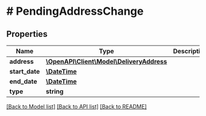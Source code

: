 # # PendingAddressChange

## Properties

Name | Type | Description | Notes
------------ | ------------- | ------------- | -------------
**address** | [**\OpenAPI\Client\Model\DeliveryAddress**](DeliveryAddress.md) |  | 
**start_date** | [**\DateTime**](\DateTime.md) |  | 
**end_date** | [**\DateTime**](\DateTime.md) |  | 
**type** | **string** |  | 

[[Back to Model list]](../../README.md#documentation-for-models) [[Back to API list]](../../README.md#documentation-for-api-endpoints) [[Back to README]](../../README.md)


